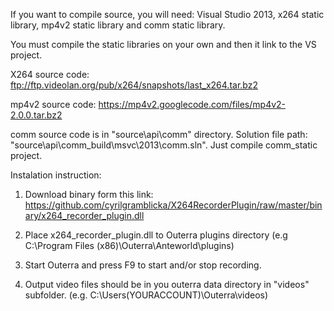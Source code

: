If you want to compile source, you will need: Visual Studio 2013, x264 static library, mp4v2 static library and comm static library.

You must compile the static libraries on your own and then it link to the VS project. 

X264 source code: ftp://ftp.videolan.org/pub/x264/snapshots/last_x264.tar.bz2

mp4v2 source code: https://mp4v2.googlecode.com/files/mp4v2-2.0.0.tar.bz2

comm source code is in "source\api\comm" directory. Solution file path: "source\api\comm\_build\msvc\2013\comm.sln". Just compile comm_static project.

Instalation instruction:
 
1. Download binary form this link: https://github.com/cyrilgramblicka/X264RecorderPlugin/raw/master/binary/x264_recorder_plugin.dll

2. Place x264_recorder_plugin.dll to Outerra plugins directory (e.g C:\Program Files (x86)\Outerra\Anteworld\plugins)

3. Start Outerra and press F9 to start and/or stop recording.

4. Output video files should be in you outerra data directory in "videos" subfolder. (e.g. C:\Users\(YOURACCOUNT)\Outerra\videos)